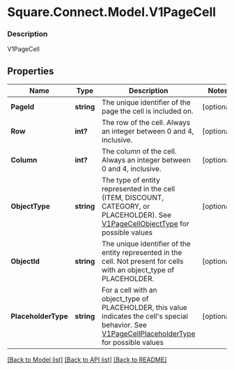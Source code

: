 # Square.Connect.Model.V1PageCell

### Description

V1PageCell

## Properties

Name | Type | Description | Notes
------------ | ------------- | ------------- | -------------
**PageId** | **string** | The unique identifier of the page the cell is included on. | [optional] 
**Row** | **int?** | The row of the cell. Always an integer between 0 and 4, inclusive. | [optional] 
**Column** | **int?** | The column of the cell. Always an integer between 0 and 4, inclusive. | [optional] 
**ObjectType** | **string** | The type of entity represented in the cell (ITEM, DISCOUNT, CATEGORY, or PLACEHOLDER). See [V1PageCellObjectType](#type-v1pagecellobjecttype) for possible values | [optional] 
**ObjectId** | **string** | The unique identifier of the entity represented in the cell. Not present for cells with an object_type of PLACEHOLDER. | [optional] 
**PlaceholderType** | **string** | For a cell with an object_type of PLACEHOLDER, this value indicates the cell&#39;s special behavior. See [V1PageCellPlaceholderType](#type-v1pagecellplaceholdertype) for possible values | [optional] 



[[Back to Model list]](../README.md#documentation-for-models) [[Back to API list]](../README.md#documentation-for-api-endpoints) [[Back to README]](../README.md)


